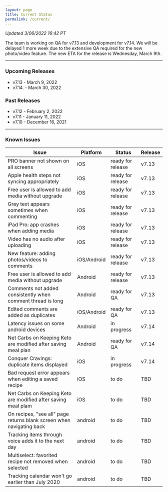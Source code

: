 ```yaml
---
layout: page
title: Current Status
permalink: /current/
---
```


_Updated 3/06/2022 16:42 PT_

The team is working on QA for v7.13 and development for v7.14. We will be delayed 1 more week due to the extensive QA required for the new photo/video feature. The new ETA for the release is Wednesday, March 9th. 

***

### Upcoming Releases
- v7.13   - March 9, 2022 
- v7.14.  - March 30, 2022
 
### Past Releases
- v7.12   - February 2, 2022
- v7.11   - January 11, 2022
- v7.10   - December 16, 2021

***

### Known Issues

|Issue                          |Platform   | Status    | Release           |
| ---                           | ---       | ---       | ---               |
|PRO banner not shown on all screens|iOS|ready for release| v7.13|
|Apple health steps not syncing appropriately|iOS|ready for release| v7.13|
|Free user is allowed to add media without upgrade|iOS|ready for release| v7.13|
|Grey text appears sometimes when commenting|iOS|ready for release| v7.13|
|iPad Pro: app crashes when adding media|iOS|ready for release| v7.13|
|Video has no audio after uploading|iOS|ready for release| v7.13|
|New feature: adding photos/videos to comments|iOS/Android|ready for release| v7.13|
|Free user is allowed to add media without upgrade|Android|ready for release| v7.13|
|Comments not added consistently when comment thread is long|Android|ready for QA| v7.13|
|Edited comments are added as duplicates|iOS/Android|ready for QA| v7.13|
|Latency issues on some android devices|Android|in progress| v7.14|
|Net Carbs on Keeping Keto are modified after saving meal plan|Android|ready for QA| v7.14|
|Conquer Cravings: duplicate items displayed|iOS|in progress| v7.14|
|Bad request error appears when editing a saved recipe|iOS|to do| TBD|
|Net Carbs on Keeping Keto are modified after saving meal plam|iOS|to do| TBD|
|On recipes, "see all" page returns blank screen when navigating back |android|to do| TBD|
|Tracking items through voice adds it to the next day |android|to do| TBD|
|Multiselect: favorited recipe not removed when selected |android|to do| TBD|
|Tracking calendar won't go earlier than July 2020 |android|to do| TBD|
